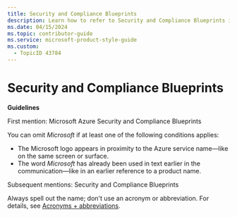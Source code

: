 ```yaml
---
title: Security and Compliance Blueprints
description: Learn how to refer to Security and Compliance Blueprints in your content.
ms.date: 04/15/2024
ms.topic: contributor-guide
ms.service: microsoft-product-style-guide
ms.custom:
  - TopicID 43784
---
```



# Security and Compliance Blueprints

**Guidelines**

First mention: Microsoft Azure Security and Compliance Blueprints

You can omit *Microsoft* if at least one of the following conditions applies:

- The Microsoft logo appears in proximity to the Azure service name—like on the same screen or surface.
- The word *Microsoft* has already been used in text earlier in the communication—like in an earlier reference to a product name.

Subsequent mentions: Security and Compliance Blueprints

Always spell out the name; don't use an acronym or abbreviation. For details, see [Acronyms + abbreviations](~\acronyms-and-abbreviations.md).


